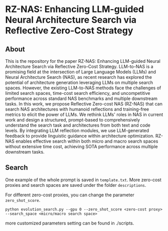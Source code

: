 # RZ-NAS: Enhancing LLM-guided Neural Architecture Search via Reflective Zero-Cost Strategy

## About
This is the repository for the paper RZ-NAS: Enhancing LLM-guided Neural Architecture Search via Reflective Zero-Cost Strategy. 
LLM-to-NAS is a promising field at the intersection of Large Language Models (LLMs) and Neural Architecture Search (NAS), as recent research has explored the potential of architecture generation leveraging LLMs on multiple search spaces. However, the existing LLM-to-NAS methods face the challenges of limited search spaces, time-cost search efficiency, and uncompetitive performance across standard NAS benchmarks and multiple downstream tasks. In this work, we propose Reflective Zero-cost NAS (RZ-NAS) that can search NAS architectures with humanoid reflections and training-free metrics to elicit the power of LLMs. We rethink LLMs' roles in NAS in current work and design a structured, prompt-based to comprehensively understand the search task and architectures from both text and code levels. By integrating LLM reflection modules, we use LLM-generated feedback to provide linguistic guidance within architecture optimization. RZ-NAS enables effective search within both micro and macro search spaces without extensive time cost, achieving SOTA performance across multiple downstream tasks. 


## Search

One example of the whole prompt is saved in `template.txt`. More zero-cost proxies and search spaces are saved under the folder `descriptions`. 


For different zero-cost proxies, you can change the parameter `zero_shot_score`.

```
python evolution_search.py --gpu 0 --zero_shot_score <zero-cost proxy> --search_space <micro/macro search space> 
```

more customized parameters setting can be found in ./scripts.



